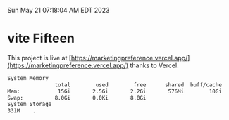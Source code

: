 Sun May 21 07:18:04 AM EDT 2023

# vite Fifteen


This project is live at [https://marketingpreference.vercel.app/](https://marketingpreference.vercel.app/) thanks to Vercel.

```bash
System Memory
               total        used        free      shared  buff/cache   available
Mem:            15Gi       2.5Gi       2.2Gi       576Mi        10Gi        11Gi
Swap:          8.0Gi       0.0Ki       8.0Gi
System Storage
331M	.
```
